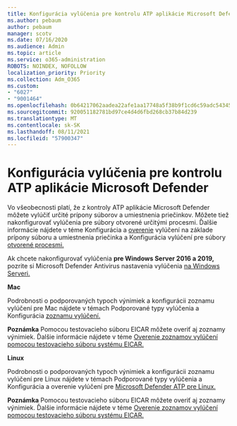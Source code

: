 ```yaml
---
title: Konfigurácia vylúčenia pre kontrolu ATP aplikácie Microsoft Defender
ms.author: pebaum
author: pebaum
manager: scotv
ms.date: 07/16/2020
ms.audience: Admin
ms.topic: article
ms.service: o365-administration
ROBOTS: NOINDEX, NOFOLLOW
localization_priority: Priority
ms.collection: Adm_O365
ms.custom:
- "6027"
- "9001464"
ms.openlocfilehash: 0b64217062aadea22afe1aa17748a5f38b9f1cd6c59adc54345afe3c6f12bdc2
ms.sourcegitcommit: 920051182781bd97ce4d4d6fbd268cb37b84d239
ms.translationtype: MT
ms.contentlocale: sk-SK
ms.lasthandoff: 08/11/2021
ms.locfileid: "57900347"
---
```

# <a name="configuring-exclusions-for-microsoft-defender-atp-scan"></a>Konfigurácia vylúčenia pre kontrolu ATP aplikácie Microsoft Defender

Vo všeobecnosti platí, že z kontroly ATP aplikácie Microsoft Defender môžete vylúčiť určité prípony súborov a umiestnenia priečinkov. Môžete tiež nakonfigurovať vylúčenia pre súbory otvorené určitými procesmi. Ďalšie informácie nájdete v téme Konfigurácia a [overenie](https://docs.microsoft.com/windows/security/threat-protection/microsoft-defender-antivirus/configure-extension-file-exclusions-microsoft-defender-antivirus) vylúčení na základe prípony súboru a umiestnenia priečinka a Konfigurácia vylúčení pre súbory [otvorené procesmi.](https://docs.microsoft.com/windows/security/threat-protection/microsoft-defender-antivirus/configure-process-opened-file-exclusions-microsoft-defender-antivirus)

Ak chcete nakonfigurovať vylúčenia **pre Windows Server 2016 a 2019,** pozrite si Microsoft Defender Antivirus nastavenia vylúčenia [na Windows Serveri.](https://docs.microsoft.com/windows/security/threat-protection/microsoft-defender-antivirus/configure-server-exclusions-microsoft-defender-antivirus)

**Mac**

Podrobnosti o podporovaných typoch výnimiek a konfigurácii [](https://docs.microsoft.com/windows/security/threat-protection/microsoft-defender-atp/mac-exclusions#supported-exclusion-types) zoznamu vylúčení pre Mac nájdete v témach Podporované typy vylúčenia a Konfigurácia [zoznamu vylúčení.](https://docs.microsoft.com/windows/security/threat-protection/microsoft-defender-atp/mac-exclusions#how-to-configure-the-list-of-exclusions)

**Poznámka** Pomocou testovacieho súboru EICAR môžete overiť aj zoznamy výnimiek. Ďalšie informácie nájdete v téme [Overenie zoznamov vylúčení pomocou testovacieho súboru systému EICAR.](https://docs.microsoft.com/windows/security/threat-protection/microsoft-defender-atp/mac-exclusions#validate-exclusions-lists-with-the-eicar-test-file) 

**Linux**

Podrobnosti o podporovaných typoch výnimiek a konfigurácii [](https://docs.microsoft.com/windows/security/threat-protection/microsoft-defender-atp/linux-exclusions#supported-exclusion-types) zoznamu vylúčení pre Linux nájdete v témach Podporované typy vylúčenia a Konfigurácia a overenie vylúčení pre [Microsoft Defender ATP pre Linux.](https://docs.microsoft.com/windows/security/threat-protection/microsoft-defender-atp/linux-exclusions)

**Poznámka** Pomocou testovacieho súboru EICAR môžete overiť aj zoznamy výnimiek. Ďalšie informácie nájdete v téme [Overenie zoznamov vylúčení pomocou testovacieho súboru systému EICAR.](https://docs.microsoft.com/windows/security/threat-protection/microsoft-defender-atp/linux-exclusions#validate-exclusions-lists-with-the-eicar-test-file) 